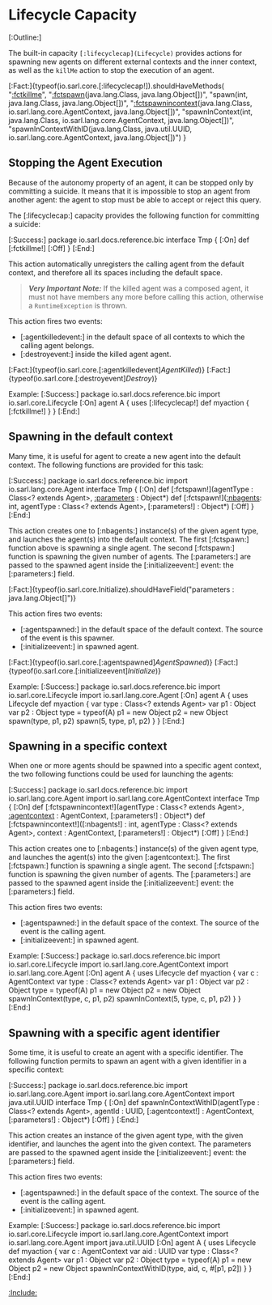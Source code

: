 # Lifecycle Capacity

[:Outline:]

The built-in capacity `[:lifecyclecap](Lifecycle)` provides actions for spawning new agents on different external contexts and
the inner context, as well as the `killMe` action to stop the execution of an agent.

<!--- Test that all the documented functions are defined in the capacity, and no function is missed to be
      documented --> 
[:Fact:]{typeof(io.sarl.core.[:lifecyclecap!]).shouldHaveMethods(
	"[:fctkillme](killMe)",
	"[:fctspawn](spawn)(java.lang.Class, java.lang.Object[])",
	"spawn(int, java.lang.Class, java.lang.Object[])",
	"[:fctspawnincontext](spawnInContext)(java.lang.Class, io.sarl.lang.core.AgentContext, java.lang.Object[])",
	"spawnInContext(int, java.lang.Class, io.sarl.lang.core.AgentContext, java.lang.Object[])",
	"spawnInContextWithID(java.lang.Class, java.util.UUID, io.sarl.lang.core.AgentContext, java.lang.Object[])")
}


## Stopping the Agent Execution

Because of the autonomy property of an agent, it can be stopped only by committing a suicide. It means that
it is impossible to stop an agent from another agent: the agent to stop must be able to accept or reject
this query.

The [:lifecyclecap:] capacity provides the following function for committing a suicide:

[:Success:]
	package io.sarl.docs.reference.bic
	interface Tmp {
	[:On]
		def [:fctkillme!]
	[:Off]
	}
[:End:]


This action automatically unregisters the calling agent from the default context, and therefore all its
spaces including the default space.

> **_Very Important Note:_** If the killed agent was a composed agent, it must not have members any more before
> calling this action, otherwise a `RuntimeException` is thrown.

This action fires two events:

* [:agentkilledevent:] in the default space of all contexts to which the calling agent belongs.
* [:destroyevent:] inside the killed agent agent.

[:Fact:]{typeof(io.sarl.core.[:agentkilledevent]$AgentKilled$)}
[:Fact:]{typeof(io.sarl.core.[:destroyevent]$Destroy$)}

Example:
[:Success:]
	package io.sarl.docs.reference.bic
	import io.sarl.core.Lifecycle
	[:On]
	agent A {
		uses [:lifecyclecap!]
		def myaction {
			[:fctkillme!]
		}
	}
[:End:]


## Spawning in the default context

Many time, it is useful for agent to create a new agent into the default context. The following
functions are provided for this task:

[:Success:]
	package io.sarl.docs.reference.bic
	import io.sarl.lang.core.Agent
	interface Tmp {
	[:On]
		def [:fctspawn!](agentType : Class<? extends Agent>, [:parameters](parameters) : Object*)
		def [:fctspawn!]([:nbagents](nbAgents): int, agentType : Class<? extends Agent>, [:parameters!] : Object*)
	[:Off]
	}
[:End:]


This action creates one to [:nbagents:] instance(s) of the given agent type, and launches the agent(s)
into the default context.
The first [:fctspawn:] function above is spawning a single agent.
The second [:fctspawn:] function is spawning the given number of agents.
The [:parameters:] are passed to the spawned agent inside the [:initializeevent:] event: the [:parameters:] field.

[:Fact:]{typeof(io.sarl.core.Initialize).shouldHaveField("parameters : java.lang.Object[]")}

This action fires two events:

* [:agentspawned:] in the default space of the default context. The source of the event is this spawner.
* [:initializeevent:] in spawned agent.

[:Fact:]{typeof(io.sarl.core.[:agentspawned]$AgentSpawned$)}
[:Fact:]{typeof(io.sarl.core.[:initializeevent]$Initialize$)}

Example:
[:Success:]
	package io.sarl.docs.reference.bic
	import io.sarl.core.Lifecycle
	import io.sarl.lang.core.Agent
	[:On]
	agent A {
		uses Lifecycle
		def myaction {
			var type : Class<? extends Agent>
			var p1 : Object
			var p2 : Object
			type = typeof(A)
			p1 = new Object
			p2 = new Object
			spawn(type, p1, p2)
			spawn(5, type, p1, p2)
		}
	}
[:End:]


## Spawning in a specific context

When one or more agents should be spawned into a specific agent context, the two following functions
could be used for launching the agents:

[:Success:]
	package io.sarl.docs.reference.bic
	import io.sarl.lang.core.Agent
	import io.sarl.lang.core.AgentContext
	interface Tmp {
	[:On]
		def [:fctspawnincontext!](agentType : Class<? extends Agent>,
		                   [:agentcontext](context) : AgentContext,
		                   [:parameters!] : Object*)
		def [:fctspawnincontext!]([:nbagents!] : int,
		                   agentType : Class<? extends Agent>,
		                   context : AgentContext,
		                   [:parameters!] : Object*)
	[:Off]
	}
[:End:]


This action creates one to [:nbagents:] instance(s) of the given agent type, and launches the agent(s)
into the given [:agentcontext:].
The first [:fctspawn:] function is spawning a single agent.
The second [:fctspawn:] function is spawning the given number of agents.
The [:parameters:] are passed to the spawned agent inside the [:initializeevent:] event: the
[:parameters:] field.

This action fires two events:

* [:agentspawned:] in the default space of the context. The source of the event is the calling agent.
* [:initializeevent:] in spawned agent.

Example:
[:Success:]
	package io.sarl.docs.reference.bic
	import io.sarl.core.Lifecycle
	import io.sarl.lang.core.AgentContext
	import io.sarl.lang.core.Agent
	[:On]
	agent A {
		uses Lifecycle
		def myaction {
			var c : AgentContext
			var type : Class<? extends Agent>
			var p1 : Object
			var p2 : Object
			type = typeof(A)
			p1 = new Object
			p2 = new Object
			spawnInContext(type, c, p1, p2)
			spawnInContext(5, type, c, p1, p2)
		}
	}
[:End:]


## Spawning with a specific agent identifier

Some time, it is useful to create an agent with a specific identifier. The following function permits to spawn an agent
with a given identifier in a specific context:

[:Success:]
	package io.sarl.docs.reference.bic
	import io.sarl.lang.core.Agent
	import io.sarl.lang.core.AgentContext
	import java.util.UUID
	interface Tmp {
	[:On]
		def spawnInContextWithID(agentType : Class<? extends Agent>,
		                         agentId : UUID,
		                         [:agentcontext!] : AgentContext,
		                         [:parameters!] : Object*)
	[:Off]
	}
[:End:]


This action creates an instance of the given agent type, with the given identifier, and launches the agent
into the given context.
The parameters are passed to the spawned agent inside the [:initializeevent:] event: the [:parameters:] field.

This action fires two events:

* [:agentspawned:] in the default space of the context. The source of the event is the calling agent.
* [:initializeevent:] in spawned agent.

Example:
[:Success:]
	package io.sarl.docs.reference.bic
	import io.sarl.core.Lifecycle
	import io.sarl.lang.core.AgentContext
	import io.sarl.lang.core.Agent
	import java.util.UUID
	[:On]
	agent A {
		uses Lifecycle
		def myaction {
			var c : AgentContext
			var aid : UUID
			var type : Class<? extends Agent>
			var p1 : Object
			var p2 : Object
			type = typeof(A)
			p1 = new Object
			p2 = new Object
			spawnInContextWithID(type, aid, c, #[p1, p2])
		}
	}
[:End:]


[:Include:](../../legal.inc)
